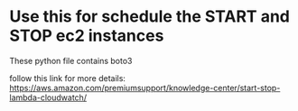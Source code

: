 # Use this for schedule the START and STOP ec2 instances

These python file contains boto3 

follow this link for more details: 
https://aws.amazon.com/premiumsupport/knowledge-center/start-stop-lambda-cloudwatch/